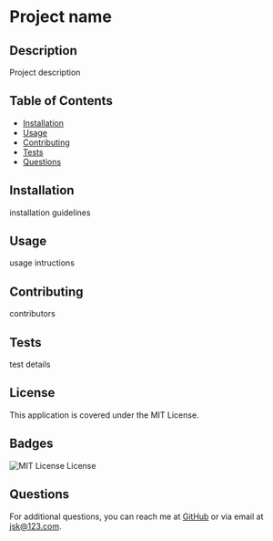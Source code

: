 
# Project name

## Description
Project description

## Table of Contents
- [Installation](#installation)
- [Usage](#usage)
- [Contributing](#contributing)
- [Tests](#tests)
- [Questions](#questions)

## Installation
installation guidelines

## Usage
usage intructions

## Contributing
contributors

## Tests
test details

## License
This application is covered under the MIT License.

## Badges
![MIT License License](https://img.shields.io/badge/license-MIT%20License-brightgreen.svg)

## Questions
For additional questions, you can reach me at [GitHub](https://github.com/jsk) or via email at jsk@123.com.

